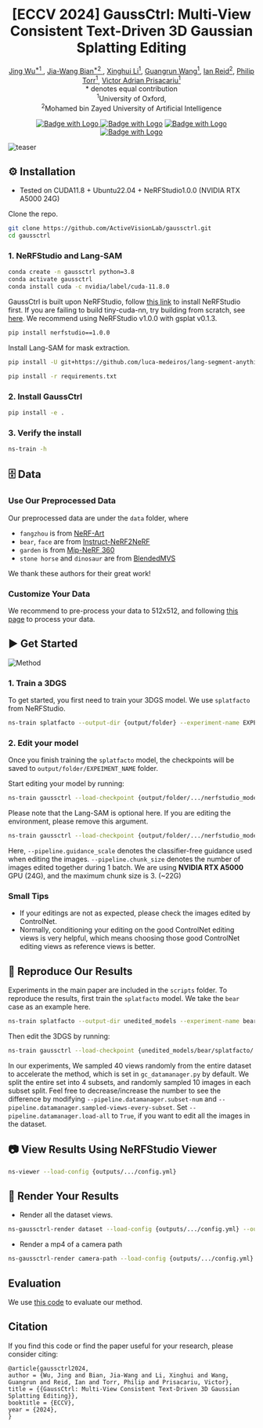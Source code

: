 <p align="center">
  
  <h1 align="center"><strong>[ECCV 2024] GaussCtrl: Multi-View Consistent Text-Driven 3D Gaussian Splatting Editing</strong></h3>

  <p align="center">
    <a href="https://jingwu2121.github.io/" class="name-link" target="_blank">Jing Wu<sup>*1</sup> </a>,
    <a href="https://jwbian.net/" class="name-link" target="_blank">Jia-Wang Bian<sup>*2</sup> </a>,
    <a href="https://xinghui-li.github.io/" class="name-link" target="_blank">Xinghui Li<sup>1</sup></a>,
    <a href="https://wanggrun.github.io/" class="name-link" target="_blank">Guangrun Wang<sup>1</sup></a>,
    <a href="https://mbzuai.ac.ae/study/faculty/ian-reid/" class="name-link" target="_blank">Ian Reid<sup>2</sup></a>,
    <a href="https://www.robots.ox.ac.uk/~phst/" class="name-link" target="_blank">Philip Torr<sup>1</sup></a>,
    <a href="https://www.robots.ox.ac.uk/~victor/" class="name-link" target="_blank">Victor Adrian Prisacariu<sup>1</sup></a>
    <br>
    * denotes equal contribution
    <br>
    <sup>1</sup>University of Oxford,
    <br>
<sup>2</sup>Mohamed bin Zayed University of Artificial Intelligence
</p>

<div align="center">

[![Badge with Logo](https://img.shields.io/badge/arXiv-2403.08733-red?logo=arxiv)
](https://arxiv.org/abs/2403.08733)
[![Badge with Logo](https://img.shields.io/badge/Project-Page-blue?logo=homepage)](https://gaussctrl.active.vision/)
[![Badge with Logo](https://img.shields.io/badge/Download-Data-cyan)](https://github.com/jingwu2121/gaussctrl/tree/main/data)
[![Badge with Logo](https://img.shields.io/badge/BSD-License-green)](LICENSE.txt)
</div>

![teaser](./assets/teaser.png)

## ⚙️ Installation

- Tested on CUDA11.8 + Ubuntu22.04 + NeRFStudio1.0.0 (NVIDIA RTX A5000 24G)

Clone the repo. 
```bash
git clone https://github.com/ActiveVisionLab/gaussctrl.git
cd gaussctrl
```

### 1. NeRFStudio and Lang-SAM

```bash
conda create -n gaussctrl python=3.8
conda activate gaussctrl
conda install cuda -c nvidia/label/cuda-11.8.0
```

GaussCtrl is built upon NeRFStudio, follow [this link](https://docs.nerf.studio/quickstart/installation.html) to install NeRFStudio first. If you are failing to build tiny-cuda-nn, try building from scratch, see [here](https://github.com/NVlabs/tiny-cuda-nn/?tab=readme-ov-file#compilation-windows--linux). We recommend using NeRFStudio v1.0.0 with gsplat v0.1.3. 

```bash
pip install nerfstudio==1.0.0
```

Install Lang-SAM for mask extraction. 

```bash
pip install -U git+https://github.com/luca-medeiros/lang-segment-anything.git

pip install -r requirements.txt
```

### 2. Install GaussCtrl
```bash 
pip install -e .
```

### 3. Verify the install
```bash
ns-train -h
```

## 🗄️ Data

### Use Our Preprocessed Data

Our preprocessed data are under the `data` folder, where
- `fangzhou` is from [NeRF-Art](https://github.com/cassiePython/NeRF-Art/tree/main/data/fangzhou_nature) 
- `bear`, `face` are from [Instruct-NeRF2NeRF](https://drive.google.com/drive/folders/1v4MLNoSwxvSlWb26xvjxeoHpgjhi_s-s?usp=share_link) 
- `garden` is from [Mip-NeRF 360](http://storage.googleapis.com/gresearch/refraw360/360_v2.zip) 
- `stone horse` and `dinosaur` are from [BlendedMVS](https://github.com/YoYo000/BlendedMVS) 

We thank these authors for their great work!

### Customize Your Data

We recommend to pre-process your data to 512x512, and following [this page](https://docs.nerf.studio/quickstart/custom_dataset.html) to process your data. 

## :arrow_forward: Get Started
![Method](./assets/method.png)

### 1. Train a 3DGS
To get started, you first need to train your 3DGS model. We use `splatfacto` from NeRFStudio. 

```bash 
ns-train splatfacto --output-dir {output/folder} --experiment-name EXPEIMENT_NAME nerfstudio-data --data {path/to/your/data}
```

### 2. Edit your model
Once you finish training the `splatfacto` model, the checkpoints will be saved to `output/folder/EXPEIMENT_NAME` folder. 

Start editing your model by running:

```bash
ns-train gaussctrl --load-checkpoint {output/folder/.../nerfstudio_models/step-000029999.ckpt} --experiment-name EXPEIMENT_NAME --output-dir {output/folder} --pipeline.datamanager.data {path/to/your/data} --pipeline.prompt "YOUR PROMPT" --pipeline.guidance_scale 5 --pipeline.chunk_size {batch size of images during editing} --pipeline.langsam_obj 'OBJECT TO BE EDITED' 
```

Please note that the Lang-SAM is optional here. If you are editing the environment, please remove this argument. 

```bash
ns-train gaussctrl --load-checkpoint {output/folder/.../nerfstudio_models/step-000029999.ckpt} --experiment-name EXPEIMENT_NAME --output-dir {output/folder} --pipeline.datamanager.data {path/to/your/data} --pipeline.prompt "YOUR PROMPT" --pipeline.guidance_scale 5 --pipeline.chunk_size {batch size of images during editing} 
```

Here, `--pipeline.guidance_scale` denotes the classifier-free guidance used when editing the images. `--pipeline.chunk_size` denotes the number of images edited together during 1 batch. We are using **NVIDIA RTX A5000** GPU (24G), and the maximum chunk size is 3. (~22G) 

### Small Tips
- If your editings are not as expected, please check the images edited by ControlNet. 
- Normally, conditioning your editing on the good ControlNet editing views is very helpful, which means choosing those good ControlNet editing views as reference views is better. 

## :wrench: Reproduce Our Results

Experiments in the main paper are included in the `scripts` folder. To reproduce the results, first train the `splatfacto` model. We take the `bear` case as an example here. 
```bash
ns-train splatfacto --output-dir unedited_models --experiment-name bear nerfstudio-data --data data/bear
```

Then edit the 3DGS by running:
```bash
ns-train gaussctrl --load-checkpoint {unedited_models/bear/splatfacto/.../nerfstudio_models/step-000029999.ckpt} --experiment-name bear --output-dir outputs --pipeline.datamanager.data data/bear --pipeline.prompt "a photo of a polar bear in the forest" --pipeline.guidance_scale 5 --pipeline.chunk_size 3 --pipeline.langsam_obj 'bear' 
```

In our experiments, We sampled 40 views randomly from the entire dataset to accelerate the method, which is set in `gc_datamanager.py` by default. We split the entire set into 4 subsets, and randomly sampled 10 images in each subset split. Feel free to decrease/increase the number to see the difference by modifying `--pipeline.datamanager.subset-num` and `--pipeline.datamanager.sampled-views-every-subset`. Set `--pipeline.datamanager.load-all` to `True`, if you want to edit all the images in the dataset. 

## :camera: View Results Using NeRFStudio Viewer
```bash
ns-viewer --load-config {outputs/.../config.yml} 
```

## :movie_camera: Render Your Results
- Render all the dataset views. 
```bash 
ns-gaussctrl-render dataset --load-config {outputs/.../config.yml} --output_path {render/EXPEIMENT_NAME} 
```

- Render a mp4 of a camera path
```bash
ns-gaussctrl-render camera-path --load-config {outputs/.../config.yml} --camera-path-filename data/EXPEIMENT_NAME/camera_paths/render-path.json --output_path render/EXPEIMENT_NAME.mp4
```

## Evaluation
We use [this code](https://github.com/ayaanzhaque/instruct-nerf2nerf/tree/main/metrics) to evaluate our method. 

## Citation
If you find this code or find the paper useful for your research, please consider citing:
```
@article{gaussctrl2024,
author = {Wu, Jing and Bian, Jia-Wang and Li, Xinghui and Wang, Guangrun and Reid, Ian and Torr, Philip and Prisacariu, Victor},
title = {{GaussCtrl: Multi-View Consistent Text-Driven 3D Gaussian Splatting Editing}},
booktitle = {ECCV},
year = {2024},
}
```

